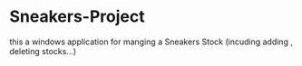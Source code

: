 # Sneakers-Project
 this a windows application for manging a Sneakers Stock (incuding adding , deleting stocks...)
